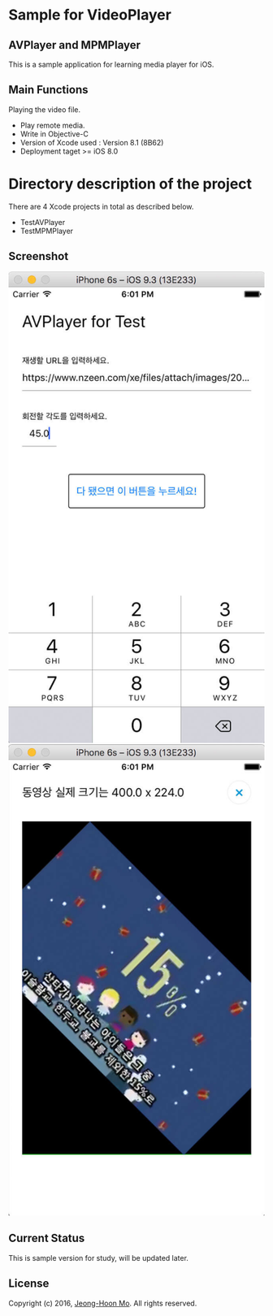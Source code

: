 # Sample for VideoPlayer
## AVPlayer and MPMPlayer

This is a sample application for learning media player for iOS.

## Main Functions
Playing the video file.
* Play remote media.
* Write in Objective-C
* Version of Xcode used : Version 8.1 (8B62)
* Deployment taget >= iOS 8.0
  

# Directory description of the project
There are 4 Xcode projects in total as described below.
* TestAVPlayer
* TestMPMPlayer

## Screenshot
![](https://github.com/picomax/VideoPlayerForRemoteUrl/blob/master/ScreenShot_01.jpg)
![](https://github.com/picomax/VideoPlayerForRemoteUrl/blob/master/ScreenShot_02.jpg)

## Current Status

This is sample version for study, will be updated later.

## License

Copyright (c) 2016, [Jeong-Hoon Mo](https://github.com/picomax).
All rights reserved.

